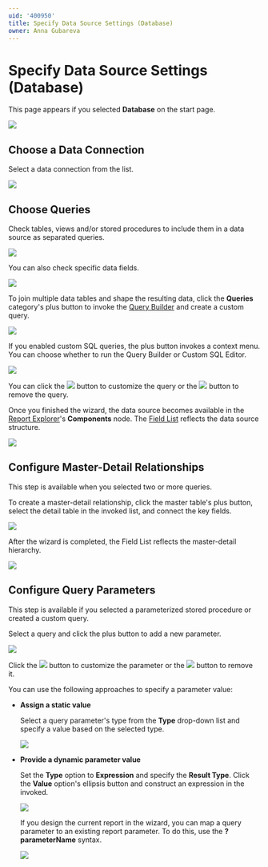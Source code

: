 ```yaml
---
uid: '400950'
title: Specify Data Source Settings (Database)
owner: Anna Gubareva
---
```

# Specify Data Source Settings (Database)

This page appears if you selected **Database** on the start page. 

![](../../../../images/eurd-web-report-wizard-database-settings.png)

## Choose a Data Connection

Select a data connection from the list.

![](../../../../images/eurd-web-report-wizard-choose-data-connection.png)

## Choose Queries

Check tables, views and/or stored procedures to include them in a data source as separated queries.

![](../../../../images/eurd-web-report-wizard-choose-queries.png)

You can also check specific data fields.

![](../../../../images/eurd-web-report-wizard-choose-data-fields.png)

To join multiple data tables and shape the resulting data, click the **Queries** category's plus button to invoke the [Query Builder](../query-builder.md) and create a custom query.

![](../../../../images/eurd-web-report-wizard-query-builder.png)

If you enabled custom SQL queries, the plus button invokes a context menu. You can choose whether to run the Query Builder or Custom SQL Editor.

![](../../../../images/eurd-web-report-wizard-custom-query-menu.png)

You can click the ![](../../../../images/eurd-web-report-wizard-edit-query-button.png) button to customize the query or the ![](../../../../images/eurd-web-report-wizard-remove-query-button.png) button to remove the query.

Once you finished the wizard, the data source becomes available in the [Report Explorer](../ui-panels/report-explorer.md)'s **Components** node. The [Field List](../ui-panels/field-list.md) reflects the data source structure.

![](../../../../images/eurd-web-report-wizard-queries-result.png)

## Configure Master-Detail Relationships

This step is available when you selected two or more queries. 

To create a master-detail relationship, click the master table's plus button, select the detail table in the invoked list, and connect the key fields.

![](../../../../images/eurd-web-report-wizard-master-detail-relationship.png)

After the wizard is completed, the Field List reflects the master-detail hierarchy.

![](../../../../images/eurd-web-report-wizard-master-detail-result.png)

## Configure Query Parameters

This step is available if you selected a parameterized stored procedure or created a custom query.

Select a query and click the plus button to add a new parameter.

![](../../../../images/eurd-web-report-wizard-query-parameters.png)

Click the ![](../../../../images/eurd-web-report-wizard-edit-query-button.png) button to customize the parameter or the ![](../../../../images/eurd-web-report-wizard-remove-query-button.png) button to remove it.

You can use the following approaches to specify a parameter value:

* **Assign a static value**

    Select a query parameter's type from the **Type** drop-down list and specify a value based on the selected type.

    ![](../../../../images/eurd-web-report-wizard-parameter-static-value.png)

* **Provide a dynamic parameter value** 

    Set the **Type** option to **Expression** and specify the **Result Type**. Click the **Value** option's ellipsis button and construct an expression in the invoked.

    ![](../../../../images/eurd-web-report-wizard-parameter-dynamic-value.png)

    If you design the current report in the wizard, you can map a query parameter to an existing report parameter. To do this, use the **?parameterName** syntax.

    ![](../../../../images/eurd-web-report-wizard-parameter-mapping.png)
